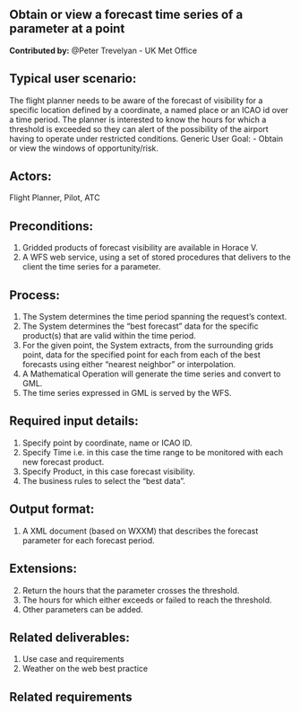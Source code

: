 ## Obtain or view a forecast time series of a parameter at a point
**Contributed by:** @Peter Trevelyan - UK Met Office

## Typical user scenario:
The flight planner needs to be aware of the forecast of visibility for a specific location defined by a coordinate, a named place or an ICAO id over a time period. The planner is interested to know the hours for which a threshold is exceeded so they can alert of the possibility of the airport having to operate under restricted conditions. 
Generic User Goal: - Obtain or view the windows of opportunity/risk.

## Actors: 
Flight Planner, Pilot, ATC

## Preconditions:
1.	Gridded products of forecast visibility are available in Horace V.
2.	A WFS web service, using a set of stored procedures that delivers to the client the time series for a parameter.

## Process: 
1.	The System determines the time period spanning the request’s context.
2.	The System determines the “best forecast” data for the specific product(s) that are valid within the time period. 
3.	For the given point, the System extracts, from the surrounding grids point, data for the specified point for each from each of the best forecasts using either “nearest neighbor” or interpolation.
4.	A Mathematical Operation will generate the time series and convert to GML.
5.	The time series expressed in GML is served by the WFS.

## Required input details:
1.	Specify point by coordinate, name or ICAO ID.
2.	Specify Time i.e. in this case the time range to be monitored with each new forecast product.
3.	Specify Product, in this case forecast visibility.
4.	The business rules to select the “best data”.

## Output format:
1.	A XML document (based on WXXM) that describes the forecast parameter for each forecast period.

## Extensions:
2.	Return the hours that the parameter crosses the threshold.
3.	The hours for which either exceeds or failed to reach the threshold.
4.	Other parameters can be added.

## Related deliverables:
1. Use case and requirements
2. Weather on the web best practice

## Related requirements
